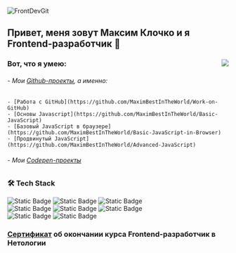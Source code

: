 ![FrontDevGit](https://github.com/user-attachments/assets/449e3d51-ad85-407f-89e2-99ab166abe6a)

## Привет, меня зовут Максим Клочко и я Frontend-разработчик 👋
<div>
<img align="right" src="https://github.com/user-attachments/assets/47c8f60b-3d0c-4658-abce-fec56794d845">

### Вот, что я умею:
###### - Мои [Github-проекты](https://github.com/MaximBestInTheWorld?tab=repositories), а именно:
    - [Работа с GitHub](https://github.com/MaximBestInTheWorld/Work-on-GitHub)
    - [Основы Javascript](https://github.com/MaximBestInTheWorld/Basic-JavaScript)
    - [Базовый JavaScript в браузере](https://github.com/MaximBestInTheWorld/Basic-JavaScript-in-Browser)
    - [Продвинутый JavaScript](https://github.com/MaximBestInTheWorld/Advanced-JavaScript)
###### - Мои [Codepen-проекты](https://codepen.io/BestInTheWorld)
</div>

### 🛠 Tech Stack  
![Static Badge](https://img.shields.io/badge/HTML-black?style=flat&logo=html5)
![Static Badge](https://img.shields.io/badge/CSS-black?style=flat&logo=css)
![Static Badge](https://img.shields.io/badge/JavaScript-black?style=flat&logo=javascript)  
![Static Badge](https://img.shields.io/badge/React-black?style=flat&logo=react)
![Static Badge](https://img.shields.io/badge/Bootstrap-black?style=flat&logo=bootstrap)
![Static Badge](https://img.shields.io/badge/GitHub-black?style=flat&logo=github)  
![Static Badge](https://img.shields.io/badge/Photoshop-black?style=flat)
![Static Badge](https://img.shields.io/badge/Visual%20Studio%20Code%20-black?style=flat)

### [Сертификат](https://github.com/user-attachments/files/18827841/certificate.pdf) об окончании курса Frontend-разработчик в Нетологии

